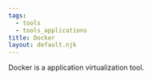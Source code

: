 ```yaml
---
tags:
  - tools
  - tools_applications
title: Docker
layout: default.njk
---
```


Docker is a application virtualization tool.
